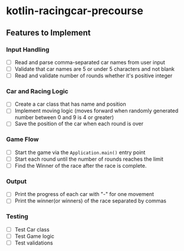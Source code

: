 # kotlin-racingcar-precourse

## Features to Implement

### Input Handling
- [ ] Read and parse comma-separated car names from user input
- [ ] Validate that car names are 5 or under 5 characters and not blank
- [ ] Read and validate number of rounds whether it's positive integer

### Car and Racing Logic
- [ ] Create a car class that has name and position
- [ ] Implement moving logic (moves forward when randomly generated number between 0 and 9 is 4 or greater)
- [ ] Save the position of the car when each round is over

### Game Flow
- [ ] Start the game via the `Application.main()` entry point
- [ ] Start each round until the number of rounds reaches the limit
- [ ] Find the Winner of the race after the race is complete.

### Output
- [ ] Print the progress of each car with "-" for one movement
- [ ] Print the winner(or winners) of the race separated by commas

### Testing
- [ ] Test Car class
- [ ] Test Game logic
- [ ] Test validations